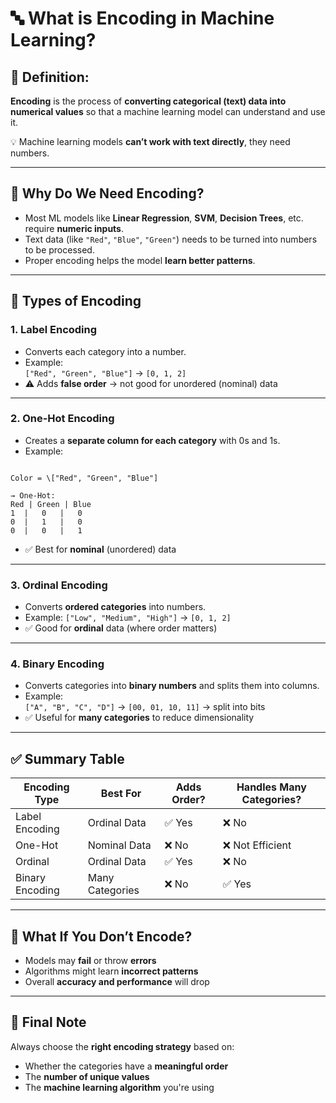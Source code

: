 # 🔤 What is Encoding in Machine Learning?

## 🧠 Definition:

**Encoding** is the process of **converting categorical (text) data into numerical values** so that a machine learning model can understand and use it.

💡 Machine learning models **can’t work with text directly**, they need numbers.

---

## 📌 Why Do We Need Encoding?

- Most ML models like **Linear Regression**, **SVM**, **Decision Trees**, etc. require **numeric inputs**.
- Text data (like `"Red"`, `"Blue"`, `"Green"`) needs to be turned into numbers to be processed.
- Proper encoding helps the model **learn better patterns**.

---

## 🧩 Types of Encoding

### 1. **Label Encoding**
- Converts each category into a number.
- Example:  
  `["Red", "Green", "Blue"]` → `[0, 1, 2]`
- ⚠️ Adds **false order** → not good for unordered (nominal) data

---

### 2. **One-Hot Encoding**
- Creates a **separate column for each category** with 0s and 1s.
- Example:

```

Color = \["Red", "Green", "Blue"]

→ One-Hot:
Red | Green | Blue
1  |   0   |   0
0  |   1   |   0
0  |   0   |   1

```

- ✅ Best for **nominal** (unordered) data

---

### 3. **Ordinal Encoding**
- Converts **ordered categories** into numbers.
- Example: `["Low", "Medium", "High"]` → `[0, 1, 2]`
- ✅ Good for **ordinal** data (where order matters)

---

### 4. **Binary Encoding**
- Converts categories into **binary numbers** and splits them into columns.
- Example:  
  `["A", "B", "C", "D"]` → `[00, 01, 10, 11]` → split into bits
- ✅ Useful for **many categories** to reduce dimensionality

---

## ✅ Summary Table

| Encoding Type   | Best For         | Adds Order? | Handles Many Categories? |
|-----------------|------------------|-------------|---------------------------|
| Label Encoding  | Ordinal Data     | ✅ Yes       | ❌ No                    |
| One-Hot         | Nominal Data     | ❌ No        | ❌ Not Efficient         |
| Ordinal         | Ordinal Data     | ✅ Yes       | ❌ No                    |
| Binary Encoding | Many Categories  | ❌ No        | ✅ Yes                   |

---

## 🚫 What If You Don’t Encode?

- Models may **fail** or throw **errors**
- Algorithms might learn **incorrect patterns**
- Overall **accuracy and performance** will drop

---

## 🧠 Final Note

Always choose the **right encoding strategy** based on:
- Whether the categories have a **meaningful order**
- The **number of unique values**
- The **machine learning algorithm** you're using
```